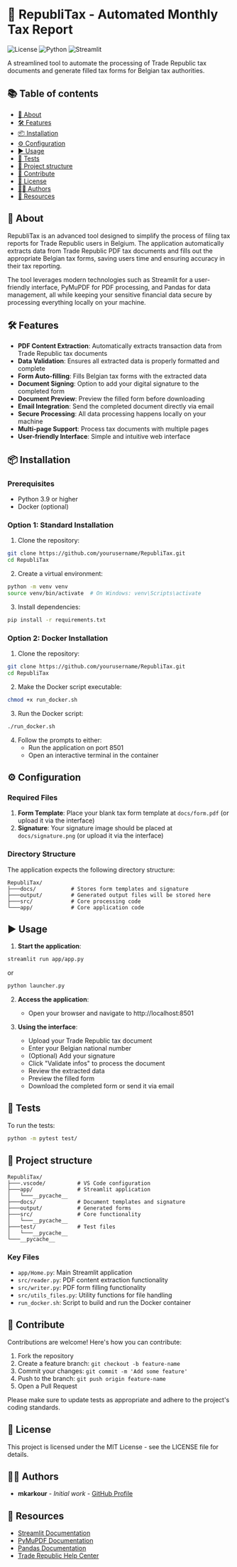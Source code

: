 # 📑 RepubliTax - Automated Monthly Tax Report

![License](https://img.shields.io/badge/license-MIT-blue.svg)
![Python](https://img.shields.io/badge/python-3.9+-blue.svg)
![Streamlit](https://img.shields.io/badge/streamlit-1.31+-red.svg)

A streamlined tool to automate the processing of Trade Republic tax documents and generate
filled tax forms for Belgian tax authorities.

## 📚 Table of contents

- [🚀 About](#-about)
- [🛠️ Features](#️-features)
- [📦 Installation](#-installation)
- [⚙️ Configuration](#️-configuration)
- [▶️ Usage](#️-usage)
- [🧪 Tests](#-tests)
- [📁 Project structure](#-project-structure)
- [🤝 Contribute](#-contribute)
- [📄 License](#-license)
- [👨‍💻 Authors](#-authors)
- [🔗 Resources](#-resources)

## 🚀 About

RepubliTax is an advanced tool designed to simplify the process of filing tax reports for
Trade Republic users in Belgium. The application automatically extracts data from Trade
Republic PDF tax documents and fills out the appropriate Belgian tax forms, saving users
time and ensuring accuracy in their tax reporting.

The tool leverages modern technologies such as Streamlit for a user-friendly interface,
PyMuPDF for PDF processing, and Pandas for data management, all while keeping your 
sensitive financial data secure by processing everything locally on your machine.

## 🛠️ Features

- **PDF Content Extraction**: Automatically extracts transaction data from Trade Republic tax documents
- **Data Validation**: Ensures all extracted data is properly formatted and complete
- **Form Auto-filling**: Fills Belgian tax forms with the extracted data
- **Document Signing**: Option to add your digital signature to the completed form
- **Document Preview**: Preview the filled form before downloading
- **Email Integration**: Send the completed document directly via email
- **Secure Processing**: All data processing happens locally on your machine
- **Multi-page Support**: Process tax documents with multiple pages
- **User-friendly Interface**: Simple and intuitive web interface

## 📦 Installation

### Prerequisites

- Python 3.9 or higher
- Docker (optional)

### Option 1: Standard Installation

1. Clone the repository:
```bash
git clone https://github.com/yourusername/RepubliTax.git
cd RepubliTax
```

2. Create a virtual environment:
```bash
python -m venv venv
source venv/bin/activate  # On Windows: venv\Scripts\activate
```

3. Install dependencies:
```bash
pip install -r requirements.txt
```

### Option 2: Docker Installation

1. Clone the repository:
```bash
git clone https://github.com/yourusername/RepubliTax.git
cd RepubliTax
```

2. Make the Docker script executable:
```bash
chmod +x run_docker.sh
```

3. Run the Docker script:
```bash
./run_docker.sh
```

4. Follow the prompts to either:
   - Run the application on port 8501
   - Open an interactive terminal in the container

## ⚙️ Configuration

### Required Files

1. **Form Template**: Place your blank tax form template at `docs/form.pdf` (or upload it 
via the interface)
2. **Signature**: Your signature image should be placed at `docs/signature.png` (or upload 
it via the interface)

### Directory Structure

The application expects the following directory structure:
```
RepubliTax/
├───docs/           # Stores form templates and signature
├───output/         # Generated output files will be stored here
├───src/            # Core processing code
└───app/            # Core application code
```

## ▶️ Usage

1. **Start the application**:
```bash
streamlit run app/app.py
```
or
```bash
python launcher.py
```

2. **Access the application**:
   - Open your browser and navigate to http://localhost:8501

3. **Using the interface**:
   - Upload your Trade Republic tax document
   - Enter your Belgian national number
   - (Optional) Add your signature
   - Click "Validate infos" to process the document
   - Review the extracted data
   - Preview the filled form
   - Download the completed form or send it via email

## 🧪 Tests

To run the tests:

```bash
python -m pytest test/
```

## 📁 Project structure

```
RepubliTax/
├───.vscode/          # VS Code configuration
├───app/              # Streamlit application
│   └───__pycache__
├───docs/             # Document templates and signature
├───output/           # Generated forms
├───src/              # Core functionality
│   └───__pycache__
├───test/             # Test files
│   └───__pycache__
└───__pycache__
```

### Key Files

- `app/Home.py`: Main Streamlit application
- `src/reader.py`: PDF content extraction functionality
- `src/writer.py`: PDF form filling functionality
- `src/utils_files.py`: Utility functions for file handling
- `run_docker.sh`: Script to build and run the Docker container

## 🤝 Contribute

Contributions are welcome! Here's how you can contribute:

1. Fork the repository
2. Create a feature branch: `git checkout -b feature-name`
3. Commit your changes: `git commit -m 'Add some feature'`
4. Push to the branch: `git push origin feature-name`
5. Open a Pull Request

Please make sure to update tests as appropriate and adhere to the project's coding standards.

## 📄 License

This project is licensed under the MIT License - see the LICENSE file for details.

## 👨‍💻 Authors

- **mkarkour** - *Initial work* - [GitHub Profile](https://github.com/mkarkour)

## 🔗 Resources

- [Streamlit Documentation](https://docs.streamlit.io/)
- [PyMuPDF Documentation](https://pymupdf.readthedocs.io/)
- [Pandas Documentation](https://pandas.pydata.org/docs/)
- [Trade Republic Help Center](https://support.traderepublic.com/)